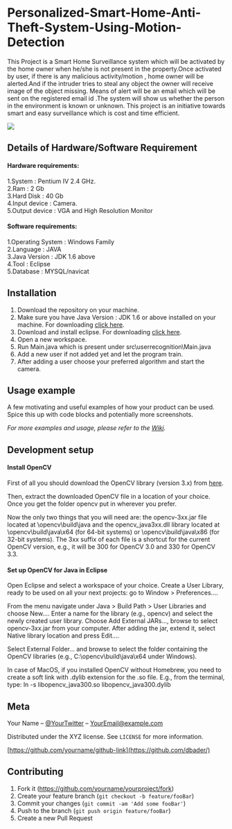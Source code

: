 # Personalized-Smart-Home-Anti-Theft-System-Using-Motion-Detection
This Project is a Smart Home Surveillance system which will be activated by the home owner when he/she is not present in the property.Once activated by user, if there is any malicious activity/motion , home owner will be alerted.And if the intruder tries to steal any object the owner will receive image of the object missing. Means of alert will be an email which will be sent on the registered email id .The system will show us whether the person in the environment is known or unknown. This project is an initiative towards smart and easy surveillance which is cost and time efficient.

![](header.png)

## Details of Hardware/Software Requirement

#### Hardware requirements: <br />
1.System : Pentium IV 2.4 GHz.  <br />
2.Ram : 2 Gb  <br />
3.Hard Disk : 40 Gb  <br />
4.Input device : Camera.  <br />
5.Output device : VGA and High Resolution Monitor <br />


#### Software requirements:  <br />
1.Operating System : Windows Family <br />
2.Language : JAVA <br />
3.Java Version : JDK 1.6 above <br />
4.Tool : Eclipse <br />
5.Database : MYSQL/navicat<br />

## Installation

1. Download the repository on your machine.<br/>
2. Make sure you have Java Version : JDK 1.6 or above installed on your machine. For downloading [click here](https://www.oracle.com/in/java/technologies/javase-downloads.html).
3. Download and install eclipse. For downloading [click here](https://www.eclipse.org/downloads/).
4. Open a new workspace.
5. Run Main.java which is present under src\userrecognition\Main.java
6. Add a new user if not added yet and let the program train.
7. After adding a user choose your preferred algorithm and start the camera.

## Usage example

A few motivating and useful examples of how your product can be used. Spice this up with code blocks and potentially more screenshots.

_For more examples and usage, please refer to the [Wiki][wiki]._

## Development setup

#### Install OpenCV
First of all you should download the OpenCV library (version 3.x) from [here](https://opencv.org/releases/).

Then, extract the downloaded OpenCV file in a location of your choice. Once you get the folder opencv put in wherever you prefer.

Now the only two things that you will need are: the opencv-3xx.jar file located at \opencv\build\java and the opencv_java3xx.dll library located at \opencv\build\java\x64 (for 64-bit systems) or \opencv\build\java\x86 (for 32-bit systems). The 3xx suffix of each file is a shortcut for the current OpenCV version, e.g., it will be 300 for OpenCV 3.0 and 330 for OpenCV 3.3.

#### Set up OpenCV for Java in Eclipse<br/>
Open Eclipse and select a workspace of your choice. Create a User Library, ready to be used on all your next projects: go to Window > Preferences....


From the menu navigate under Java > Build Path > User Libraries and choose New.... Enter a name for the library (e.g., opencv) and select the newly created user library. Choose Add External JARs..., browse to select opencv-3xx.jar from your computer. After adding the jar, extend it, select Native library location and press Edit....


Select External Folder... and browse to select the folder containing the OpenCV libraries (e.g., C:\opencv\build\java\x64 under Windows).

In case of MacOS, if you installed OpenCV without Homebrew, you need to create a soft link with .dylib extension for the .so file. E.g., from the terminal, type: ln -s libopencv_java300.so libopencv_java300.dylib




## Meta

Your Name – [@YourTwitter](https://twitter.com/dbader_org) – YourEmail@example.com

Distributed under the XYZ license. See ``LICENSE`` for more information.

[https://github.com/yourname/github-link](https://github.com/dbader/)

## Contributing

1. Fork it (<https://github.com/yourname/yourproject/fork>)
2. Create your feature branch (`git checkout -b feature/fooBar`)
3. Commit your changes (`git commit -am 'Add some fooBar'`)
4. Push to the branch (`git push origin feature/fooBar`)
5. Create a new Pull Request

<!-- Markdown link & img dfn's -->
[npm-image]: https://img.shields.io/npm/v/datadog-metrics.svg?style=flat-square
[npm-url]: https://npmjs.org/package/datadog-metrics
[npm-downloads]: https://img.shields.io/npm/dm/datadog-metrics.svg?style=flat-square
[travis-image]: https://img.shields.io/travis/dbader/node-datadog-metrics/master.svg?style=flat-square
[travis-url]: https://travis-ci.org/dbader/node-datadog-metrics
[wiki]: https://github.com/yourname/yourproject/wiki
